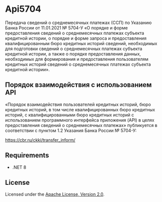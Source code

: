 # Api5704
Передача сведений о среднемесячных платежах (ССП) по Указанию Банка
России от 11.01.2021 № 5704-У «О порядке и форме предоставления сведений
о среднемесячных платежах субъекта кредитной истории, о порядке и форме
запроса и предоставления квалифицированным бюро кредитных историй
сведений, необходимых для подготовки сведений о среднемесячных платежах
субъекта кредитной истории, а также о порядке предоставления данных,
необходимых для формирования и предоставления пользователям кредитных
историй сведений о среднемесячных платежах субъекта кредитной истории».

## Порядок взаимодействия с использованием API
«Порядок взаимодействия пользователей кредитных историй, бюро кредитных
историй, в том числе квалифицированных бюро кредитных историй, с
квалифицированными бюро кредитных историй с использованием программного
интерфейса приложения (API) в целях предоставления сведений о
среднемесячных платежах» публикуется в соответствии с пунктом 1.2
Указания Банка России № 5704-У:

https://cbr.ru/ckki/transfer_inform/

## Requirements

- .NET 8

## License

Licensed under the [Apache License, Version 2.0].

[Apache License, Version 2.0]: LICENSE
